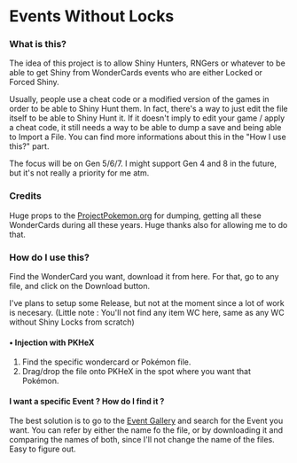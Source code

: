 # Events Without Locks

### What is this?
The idea of this project is to allow Shiny Hunters, RNGers or whatever to be able to get Shiny from WonderCards events who are either Locked or Forced Shiny. 

Usually, people use a cheat code or a modified version of the games in order to be able to Shiny Hunt them. In fact, there's a way to just edit the file itself to be able to Shiny Hunt it. If it doesn't imply to edit your game / apply a cheat code, it still needs a way to be able to dump a save and being able to Import a File. You can find more informations about this in the "How I use this?" part.

The focus will be on Gen 5/6/7. I might support Gen 4 and 8 in the future, but it's not really a priority for me atm.


### Credits
Huge props to the [ProjectPokemon.org](https://projectpokemon.org/home/files/category/2-event-gallery/) for dumping, getting all these WonderCards during     all these years. Huge thanks also for allowing me to do that.



### How do I use this?

Find the WonderCard you want, download it from here. For that, go to any file, and click on the Download button. 

I've plans to setup some Release, but not at the moment since a lot of work is necesary. (Little note : You'll not find any item WC here, same as any WC without Shiny Locks from scratch)

#### • Injection with PKHeX
1. Find the specific wondercard or Pokémon file.
2. Drag/drop the file onto PKHeX in the spot where you want that Pokémon.

#### I want a specific Event ? How do I find it ?

The best solution is to go to the [Event Gallery](https://projectpokemon.org/home/files/category/2-event-gallery/) and search for the Event you want. You can refer by either the name fo the file, or by downloading it and comparing the names of both, since I'll not change the name of the files. Easy to figure out.

